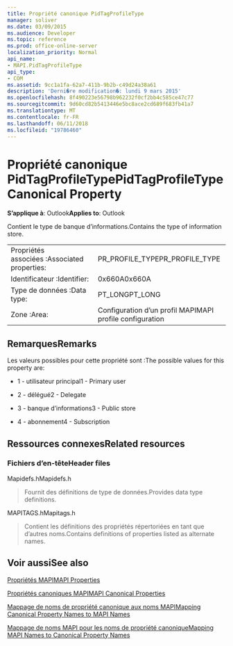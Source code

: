 ```yaml
---
title: Propriété canonique PidTagProfileType
manager: soliver
ms.date: 03/09/2015
ms.audience: Developer
ms.topic: reference
ms.prod: office-online-server
localization_priority: Normal
api_name:
- MAPI.PidTagProfileType
api_type:
- COM
ms.assetid: 9cc1a1fa-62a7-411b-9b2b-c49d24a38a61
description: 'Derni�re modification�: lundi 9 mars 2015'
ms.openlocfilehash: 8f490223e56798b962232f0cf2bb4c585ce47c77
ms.sourcegitcommit: 9d60cd82b5413446e5bc8ace2cd689f683fb41a7
ms.translationtype: MT
ms.contentlocale: fr-FR
ms.lasthandoff: 06/11/2018
ms.locfileid: "19786460"
---
```

# <a name="pidtagprofiletype-canonical-property"></a><span data-ttu-id="c5e76-103">Propriété canonique PidTagProfileType</span><span class="sxs-lookup"><span data-stu-id="c5e76-103">PidTagProfileType Canonical Property</span></span>

  
  
<span data-ttu-id="c5e76-104">**S’applique à**: Outlook</span><span class="sxs-lookup"><span data-stu-id="c5e76-104">**Applies to**: Outlook</span></span> 
  
<span data-ttu-id="c5e76-105">Contient le type de banque d’informations.</span><span class="sxs-lookup"><span data-stu-id="c5e76-105">Contains the type of information store.</span></span>
  
|||
|:-----|:-----|
|<span data-ttu-id="c5e76-106">Propriétés associées :</span><span class="sxs-lookup"><span data-stu-id="c5e76-106">Associated properties:</span></span>  <br/> |<span data-ttu-id="c5e76-107">PR_PROFILE_TYPE</span><span class="sxs-lookup"><span data-stu-id="c5e76-107">PR_PROFILE_TYPE</span></span>  <br/> |
|<span data-ttu-id="c5e76-108">Identificateur :</span><span class="sxs-lookup"><span data-stu-id="c5e76-108">Identifier:</span></span>  <br/> |<span data-ttu-id="c5e76-109">0x660A</span><span class="sxs-lookup"><span data-stu-id="c5e76-109">0x660A</span></span>  <br/> |
|<span data-ttu-id="c5e76-110">Type de données :</span><span class="sxs-lookup"><span data-stu-id="c5e76-110">Data type:</span></span>  <br/> |<span data-ttu-id="c5e76-111">PT_LONG</span><span class="sxs-lookup"><span data-stu-id="c5e76-111">PT_LONG</span></span>  <br/> |
|<span data-ttu-id="c5e76-112">Zone :</span><span class="sxs-lookup"><span data-stu-id="c5e76-112">Area:</span></span>  <br/> |<span data-ttu-id="c5e76-113">Configuration d’un profil MAPI</span><span class="sxs-lookup"><span data-stu-id="c5e76-113">MAPI profile configuration</span></span>  <br/> |
   
## <a name="remarks"></a><span data-ttu-id="c5e76-114">Remarques</span><span class="sxs-lookup"><span data-stu-id="c5e76-114">Remarks</span></span>

<span data-ttu-id="c5e76-115">Les valeurs possibles pour cette propriété sont :</span><span class="sxs-lookup"><span data-stu-id="c5e76-115">The possible values for this property are:</span></span>
  
- <span data-ttu-id="c5e76-116">1 - utilisateur principal</span><span class="sxs-lookup"><span data-stu-id="c5e76-116">1 - Primary user</span></span>
    
- <span data-ttu-id="c5e76-117">2 - délégué</span><span class="sxs-lookup"><span data-stu-id="c5e76-117">2 - Delegate</span></span>
    
- <span data-ttu-id="c5e76-118">3 - banque d’informations</span><span class="sxs-lookup"><span data-stu-id="c5e76-118">3 - Public store</span></span>
    
- <span data-ttu-id="c5e76-119">4 - abonnement</span><span class="sxs-lookup"><span data-stu-id="c5e76-119">4 - Subscription</span></span>
    
## <a name="related-resources"></a><span data-ttu-id="c5e76-120">Ressources connexes</span><span class="sxs-lookup"><span data-stu-id="c5e76-120">Related resources</span></span>

### <a name="header-files"></a><span data-ttu-id="c5e76-121">Fichiers d’en-tête</span><span class="sxs-lookup"><span data-stu-id="c5e76-121">Header files</span></span>

<span data-ttu-id="c5e76-122">Mapidefs.h</span><span class="sxs-lookup"><span data-stu-id="c5e76-122">Mapidefs.h</span></span>
  
> <span data-ttu-id="c5e76-123">Fournit des définitions de type de données.</span><span class="sxs-lookup"><span data-stu-id="c5e76-123">Provides data type definitions.</span></span>
    
<span data-ttu-id="c5e76-124">MAPITAGS.h</span><span class="sxs-lookup"><span data-stu-id="c5e76-124">Mapitags.h</span></span>
  
> <span data-ttu-id="c5e76-125">Contient les définitions des propriétés répertoriées en tant que d’autres noms.</span><span class="sxs-lookup"><span data-stu-id="c5e76-125">Contains definitions of properties listed as alternate names.</span></span>
    
## <a name="see-also"></a><span data-ttu-id="c5e76-126">Voir aussi</span><span class="sxs-lookup"><span data-stu-id="c5e76-126">See also</span></span>



[<span data-ttu-id="c5e76-127">Propriétés MAPI</span><span class="sxs-lookup"><span data-stu-id="c5e76-127">MAPI Properties</span></span>](mapi-properties.md)
  
[<span data-ttu-id="c5e76-128">Propriétés canoniques MAPI</span><span class="sxs-lookup"><span data-stu-id="c5e76-128">MAPI Canonical Properties</span></span>](mapi-canonical-properties.md)
  
[<span data-ttu-id="c5e76-129">Mappage de noms de propriété canonique aux noms MAPI</span><span class="sxs-lookup"><span data-stu-id="c5e76-129">Mapping Canonical Property Names to MAPI Names</span></span>](mapping-canonical-property-names-to-mapi-names.md)
  
[<span data-ttu-id="c5e76-130">Mappage de noms MAPI pour les noms de propriété canonique</span><span class="sxs-lookup"><span data-stu-id="c5e76-130">Mapping MAPI Names to Canonical Property Names</span></span>](mapping-mapi-names-to-canonical-property-names.md)


